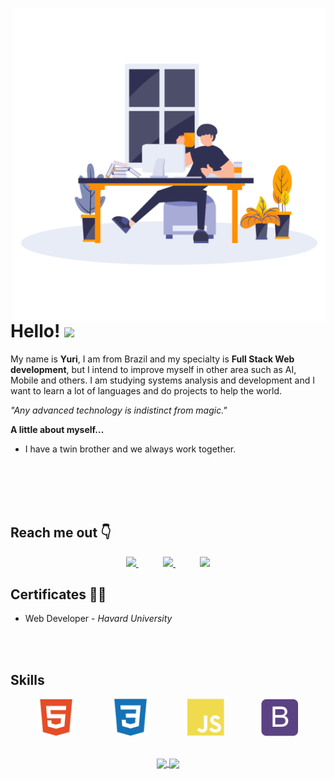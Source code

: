 <p align="center">
  <a href="#">
    <img align="right" width="500" src="1.png"/>
  </a>
</p>

# Hello!  <img src="https://raw.githubusercontent.com/iampavangandhi/iampavangandhi/master/gifs/Hi.gif" width="30px">
My name is **Yuri**, I am from Brazil and my specialty is **Full Stack Web development**, but I intend to improve myself in other area such as AI, Mobile and others. I am studying systems analysis and development and I want to learn a lot of languages and do projects to help the world.

<i>"Any advanced technology is indistinct from magic."</i>

**A little about myself...**
 - I have a twin brother and we always work together.

<br>
<br>
<br>
<br>

## Reach me out 👇
<div align="center">
<a href="https://discord.gg/QxWscvUfDP">
	<img src="https://img.shields.io/badge/Discord-7289DA?style=for-the-badge&logo=discord&logoColor=white" width="140px"> 
</a>
&nbsp;&nbsp;&nbsp;&nbsp;&nbsp;&nbsp;&nbsp;&nbsp;&nbsp;
<a href="https://www.instagram.com/peixinhoyuri/">
	<img src="https://img.shields.io/badge/Instagram-E4405F?style=for-the-badge&logo=instagram&logoColor=white" width="165px">
</a>
&nbsp;&nbsp;&nbsp;&nbsp;&nbsp;&nbsp;&nbsp;&nbsp;&nbsp;
<a href="mailto:yuripeixinho03@gmail.com">
	<img src="https://img.shields.io/badge/Gmail-D14836?style=for-the-badge&logo=gmail&logoColor=white" width="114px">
</a>
<br>
</div>

## Certificates 👨‍🎓
 - Web Developer - *Havard University* 
<br>
<br>

## Skills 
<p align="center">
     <img height="60" src="https://raw.githubusercontent.com/devicons/devicon/master/icons/html5/html5-plain.svg">
    &nbsp;&nbsp;&nbsp;&nbsp;&nbsp;&nbsp;&nbsp;&nbsp;&nbsp;&nbsp;&nbsp;&nbsp;&nbsp;
    <img height="60" src="https://raw.githubusercontent.com/devicons/devicon/master/icons/css3/css3-plain.svg">
     &nbsp;&nbsp;&nbsp;&nbsp;&nbsp;&nbsp;&nbsp;&nbsp;&nbsp;&nbsp;&nbsp;&nbsp;&nbsp;
<img height="60" src="https://raw.githubusercontent.com/devicons/devicon/master/icons/javascript/javascript-plain.svg">
     &nbsp;&nbsp;&nbsp;&nbsp;&nbsp;&nbsp;&nbsp;&nbsp;&nbsp;&nbsp;&nbsp;&nbsp;&nbsp;
<img height="60" src="https://raw.githubusercontent.com/devicons/devicon/master/icons/bootstrap/bootstrap-plain.svg">
</p>

<p align="center">    
<br>
	
<a href="https://github.com/yuripeixinho/github-readme-stats%22%3E">
<img align="center"  height="140" src="https://github-readme-stats.vercel.app/api/top-langs/?username=yuripeixinho&layout=compact&theme=react"/>
</a>
	
<a href="https://github.com/yuripeixinho/github-readme-stats"> 
<img align="center" width="405" src="https://github-readme-stats.vercel.app/api?username=yuripeixinho&count_private=true&show_icons=true&custom_title=Github%20Status&hide=issues&theme=react"/></a>

</p>



